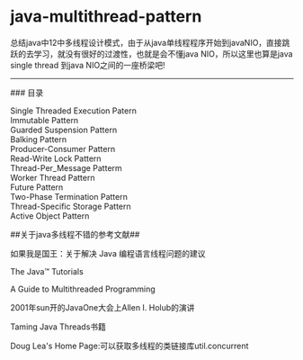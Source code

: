 # java-multithread-pattern

总结java中12中多线程设计模式，由于从java单线程程序开始到javaNIO，直接跳跃的去学习，就没有很好的过渡性，也就是会不懂java NIO，所以这里也算是java single thread 到java NIO之间的一座桥梁吧!


--------------------
<div id="toc">
### 目录


- [Single Threaded Execution Patern](#single-thread)
- [Immutable Pattern](#immutable-pattern)
- [Guarded Suspension Pattern](#guarded-suspension)
- [Balking Pattern](#balking-pattern)
- [Producer-Consumer Pattern](#producer-consumer)
- [Read-Write Lock Pattern](#read-write-lock)
- [Thread-Per_Message Patterm](#thread-per-message)
- [Worker Thread Pattern](#work-thread)
- [Future Pattern](#future-pattern)
- [Two-Phase Termination Pattern](#two-phase-termination)
- [Thread-Specific Storage Pattern](#thread-specific-storage)
- [Active Object Pattern](#active-object)


##关于java多线程不错的参考文献##

- [如果我是国王：关于解决 Java 编程语言线程问题的建议](https://www.ibm.com/developerworks/cn/java/j-king/)
 - [The Java™ Tutorials](https://docs.oracle.com/javase/tutorial/essential/concurrency/index.html)
 - [A Guide to Multithreaded Programming](http://www8.cs.umu.se/kurser/TDBC64/VT03/pthreads/pthread-primer.pdf)
 - 	[2001年sun开的JavaOne大会上Allen I. Holub的演讲](http://denninginstitute.com/pjd/cs571/RES/javathreads.pdf)
 - [Taming Java Threads书籍](http://read.pudn.com/downloads127/ebook/539452/Apress-Taming-Java-Threads.pdf)

- [Doug Lea's Home Page](http://g.oswego.edu/dl/):可以获取多线程的类链接库util.concurrent